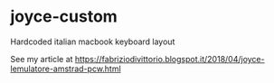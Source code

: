 # joyce-custom

Hardcoded italian macbook keyboard layout

See my article at https://fabriziodivittorio.blogspot.it/2018/04/joyce-lemulatore-amstrad-pcw.html
